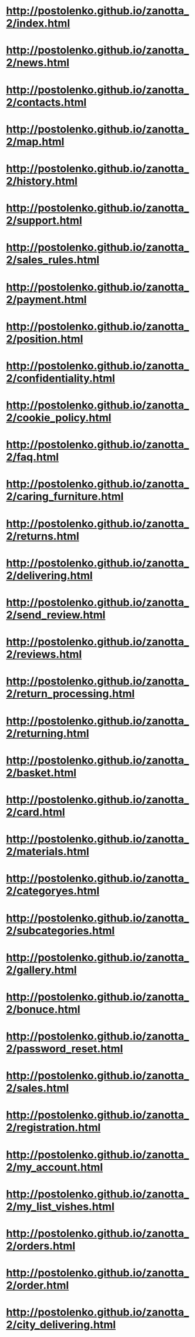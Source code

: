 # http://postolenko.github.io/zanotta_2/index.html
# http://postolenko.github.io/zanotta_2/news.html
# http://postolenko.github.io/zanotta_2/contacts.html
# http://postolenko.github.io/zanotta_2/map.html
# http://postolenko.github.io/zanotta_2/history.html
# http://postolenko.github.io/zanotta_2/support.html
# http://postolenko.github.io/zanotta_2/sales_rules.html
# http://postolenko.github.io/zanotta_2/payment.html
# http://postolenko.github.io/zanotta_2/position.html
# http://postolenko.github.io/zanotta_2/confidentiality.html
# http://postolenko.github.io/zanotta_2/cookie_policy.html
# http://postolenko.github.io/zanotta_2/faq.html
# http://postolenko.github.io/zanotta_2/caring_furniture.html
# http://postolenko.github.io/zanotta_2/returns.html
# http://postolenko.github.io/zanotta_2/delivering.html
# http://postolenko.github.io/zanotta_2/send_review.html
# http://postolenko.github.io/zanotta_2/reviews.html
# http://postolenko.github.io/zanotta_2/return_processing.html
# http://postolenko.github.io/zanotta_2/returning.html
# http://postolenko.github.io/zanotta_2/basket.html
# http://postolenko.github.io/zanotta_2/card.html
# http://postolenko.github.io/zanotta_2/materials.html
# http://postolenko.github.io/zanotta_2/categoryes.html
# http://postolenko.github.io/zanotta_2/subcategories.html
# http://postolenko.github.io/zanotta_2/gallery.html
# http://postolenko.github.io/zanotta_2/bonuce.html
# http://postolenko.github.io/zanotta_2/password_reset.html
# http://postolenko.github.io/zanotta_2/sales.html
# http://postolenko.github.io/zanotta_2/registration.html
# http://postolenko.github.io/zanotta_2/my_account.html
# http://postolenko.github.io/zanotta_2/my_list_vishes.html
# http://postolenko.github.io/zanotta_2/orders.html
# http://postolenko.github.io/zanotta_2/order.html
# http://postolenko.github.io/zanotta_2/city_delivering.html